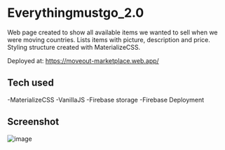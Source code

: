 # Everythingmustgo_2.0
Web page created to show all available items we wanted to sell when we were moving countries. Lists items with picture, description and price. Styling structure created with MaterializeCSS.

Deployed at:
https://moveout-marketplace.web.app/

## Tech used

-MaterializeCSS
-VanillaJS
-Firebase storage
-Firebase Deployment


## Screenshot
![image](https://user-images.githubusercontent.com/65750361/103803105-678f9180-5050-11eb-87db-2dc9ec8d6b89.png)
